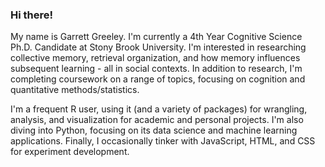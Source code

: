 ### Hi there!

My name is Garrett Greeley. I'm currently a 4th Year Cognitive Science Ph.D. Candidate at Stony Brook University. I'm interested in researching collective memory, retrieval organization, and how memory influences subsequent learning - all in social contexts. In addition to research, I'm completing coursework on a range of topics, focusing on cognition and quantitative methods/statistics.

I'm a frequent R user, using it (and a variety of packages) for wrangling, analysis, and visualization for academic and personal projects. I'm also diving into Python, focusing on its data science and machine learning applications. Finally, I occasionally tinker with JavaScript, HTML, and CSS for experiment development.
